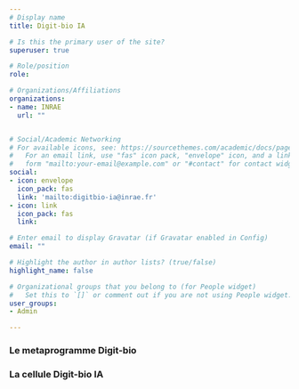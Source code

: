 ```yaml
---
# Display name
title: Digit-bio IA

# Is this the primary user of the site?
superuser: true

# Role/position
role: 

# Organizations/Affiliations
organizations:
- name: INRAE
  url: ""


# Social/Academic Networking
# For available icons, see: https://sourcethemes.com/academic/docs/page-builder/#icons
#   For an email link, use "fas" icon pack, "envelope" icon, and a link in the
#   form "mailto:your-email@example.com" or "#contact" for contact widget.
social:
- icon: envelope
  icon_pack: fas
  link: 'mailto:digitbio-ia@inrae.fr'
- icon: link
  icon_pack: fas
  link: 

# Enter email to display Gravatar (if Gravatar enabled in Config)
email: ""

# Highlight the author in author lists? (true/false)
highlight_name: false

# Organizational groups that you belong to (for People widget)
#   Set this to `[]` or comment out if you are not using People widget.
user_groups:
- Admin

---
```



### Le metaprogramme Digit-bio


### La cellule Digit-bio IA 
